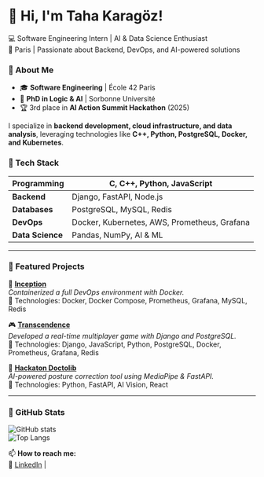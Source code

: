 # 👋 Hi, I'm Taha Karagöz!

💻 Software Engineering Intern | AI & Data Science Enthusiast  
📍 Paris | Passionate about Backend, DevOps, and AI-powered solutions  

### 🔹 About Me
- 🎓 **Software Engineering** | École 42 Paris  
- 🤖 **PhD in Logic & AI** | Sorbonne Université  
- 🏆 3rd place in **AI Action Summit Hackathon** (2025)  

I specialize in **backend development, cloud infrastructure, and data analysis**, leveraging technologies like **C++, Python, PostgreSQL, Docker, and Kubernetes**.  

### 🔹 Tech Stack
| **Programming**  | C, C++, Python, JavaScript |
|------------------|--------------------------|
| **Backend**      | Django, FastAPI, Node.js |
| **Databases**    | PostgreSQL, MySQL, Redis |
| **DevOps**       | Docker, Kubernetes, AWS, Prometheus, Grafana |
| **Data Science** | Pandas, NumPy, AI & ML  |

---

### 🔹 Featured Projects  
🚀 **[Inception](https://github.com/karagoz36/Inception)**  
_Containerized a full DevOps environment with Docker._  
🔹 Technologies: Docker, Docker Compose, Prometheus, Grafana, MySQL, Redis  

🎮 **[Transcendence](https://github.com/karagoz36/transcendence)**  
_Developed a real-time multiplayer game with Django and PostgreSQL._  
🔹 Technologies: Django, JavaScript, Python, PostgreSQL, Docker, Prometheus, Grafana, Redis  

🤖 **[Hackaton Doctolib](https://github.com/karagoz36/Hackathon_Doctolib)**  
_AI-powered posture correction tool using MediaPipe & FastAPI._  
🔹 Technologies: Python, FastAPI, AI Vision, React  

---

### 🔹 GitHub Stats
![GitHub stats](https://github-readme-stats.vercel.app/api?username=karagoz36&show_icons=true&theme=radical)  
![Top Langs](https://github-readme-stats.vercel.app/api/top-langs/?username=karagoz36&layout=compact&theme=radical)

📫 **How to reach me:**  
🔹 [LinkedIn](https://www.linkedin.com/in/taha-karagoz-669243192/) | 

